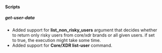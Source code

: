 
#### Scripts


##### get-user-data

- Added support for **list_non_risky_users** argument that decides whether to return only risky users from core/xdr brands or all given users. if set to true, the execution might take some time.
- Added support for **Core/XDR list-user** command.
